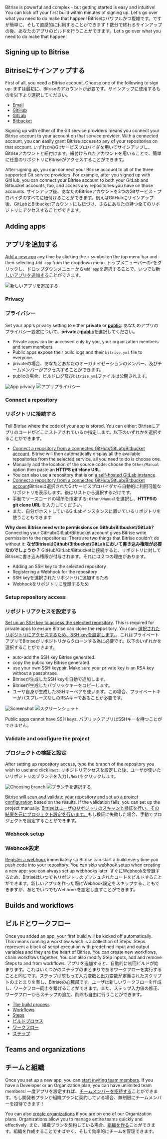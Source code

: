 Bitrise is powerful and complex - but getting started is easy and intuitive! You can kick off your first build within minutes of signing up. Let's go over what you need to do make that happen!
Bitriseはパワフルかつ複雑です。ですが簡単に、そして直感的に利用することができます！数分で終わるサインアップの後、あなたのアプリのビルドを行うことができます。Let's go over what you need to do make that happen!

## Signing up to Bitrise
## Bitriseにサインアップする

First of all, you need a Bitrise account. Choose one of the following to sign up:
まずは最初に、Bitriseのアカウントが必要です。サインアップに使用するものを以下より選択してください。

* [Email](/getting-started/signing-up/signing-up-with-email)
* [GitHub](/getting-started/signing-up/signing-up-with-github)
* [GitLab](/getting-started/signing-up/signing-up-with-gitlab)
* [Bitbucket](/getting-started/signing-up/signing-up-with-bitbucket)

Signing up with either of the Git service providers means you connect your Bitrise account to your account on that service provider. With a connected account, you can easily grant Bitrise access to any of your repositories on that account.
いずれかのGitサービスプロバイダを用いてサインアップし、Bitriseアカウントと紐付けます。紐付けられたアカウントを用いることで、簡単に任意のリポジトリにBitriseがアクセスすることができます。

After signing up, you can connect your Bitrise account to all of the three supported Git service providers. For example, after you signed up with GitHub, you can connect your Bitrise account to both your GitLab and Bitbucket accounts, too, and access any repositories you have on those accounts.
サインアップ後、あなたのBitriseアカウントを3つのGitサービス・プロバイダのすべてに紐付けることができます。例えばGitHubにサインアップ後、GitLabとBitbucketアカウントにも紐づけ、さらにあなたの持つ全てのリポジトリにアクセスすることができます。


## Adding apps
## アプリを追加する

[Add a new app](/getting-started/adding-a-new-app/index) any time by clicking the `+` symbol on the top menu bar and then selecting `Add app` from the dropdown menu.
トップメニューバーの`+`をクリックし、ドロップダウンメニューから`Add app`を選択することで、いつでも[新しいアプリを追加する](/getting-started/adding-a-new-app/index)ことができます。


![新しいアプリを追加する](/img/adding-a-new-app/add_new_app.png)

### Privacy
### プライバシー

Set your app's privacy setting to either **private** or [**public**](/getting-started/adding-a-new-app/public-apps):
あなたのアプリのプライバシー設定について、**private**か[**public**](/getting-started/adding-a-new-app/public-apps)を選択してください。

* Private apps can be accessed only by you, your organization members and team members.
* Public apps expose their build logs and their `bitrise.yml` file to everyone.
* privateの場合、あなたとあなたのオーガナイゼーションのメンバー、及びチームメンバーがアクセスすることができます。
* publicの場合、ビルドログ及び`bitrise.yml`ファイルは公開されます。

![App privacy](/img/adding-a-new-app/app-privacy.png)
![アプリプライバシー](/img/adding-a-new-app/app-privacy.png)

### Connect a repository
### リポジトリに接続する

Tell Bitrise where the code of your app is stored. You can either:
Bitriseにアプリのコードがどこにストアされているか指定します。以下のいずれかを選択することができます。

* [Connect a repository from a connected GitHub/GitLab/Bitbucket account](/getting-started/adding-a-new-app/connecting-a-repository). Bitrise will then automatically display all the available repositories from the selected service, all you need to do is choose one.
* Manually add the location of the source code: choose the `Other/Manual` option then paste an **HTTPS git clone URL**.
* You can also use a repository that is on [a self-hosted GitLab instance](getting-started/signing-up/self-hosted-gitlab).
* [Connect a repository from a connected GitHub/GitLab/Bitbucket account](/getting-started/adding-a-new-app/connecting-a-repository)Bitriseは選択されたGitサービスプロバイダから自動的に利用可能なリポジトリを表示します。後はリストから選択するだけです。
* 手動でソースコードの場所を指定する: `Other/Manual`を選択し、**HTTPSのgit clone URL** を入力してください。
* また、自分がホストしているGitLabインスタンスに置いているリポジトリを使うこともできます

**Why does Bitrise need write permissions on Github/Bitbucket/GitLab?** Connecting your GitHub/GitLab/Bitbucket account gives Bitrise write permission to the repositories. There are two things that Bitrise couldn't do without it:
**なぜBitriseはGithub/Bitbucket/GitLabにおいて書き込み権限が必要なのでしょうか？**
GitHub/GitLab/Bitbucketに接続すると、リポジトリに対してBitriseに書き込み権限が付与されます。それには２つの理由があります。

* Adding an SSH key to the selected repository
* Registering a Webhook for the repository
* SSH keyを選択されたリポジトリに追加するため
* Webhookをリポジトリに登録するため

### Setup repository access
### リポジトリアクセスを設定する

[Set up an SSH key to access the selected repository](/getting-started/adding-a-new-app/setting-up-ssh-keys). This is required for private apps to ensure Bitrise can clone the repository. You can:
[選択されたリポジトリにアクセスするため、SSH keyを設定します。](/getting-started/adding-a-new-app/setting-up-ssh-keys)。これはプライベートアプリでBitriseがリポジトリからクローンする為に必要です。以下のいずれかを選択することができます。

* auto-add the SSH key Bitrise generated.
* copy the public key Bitrise generated.
* use your own SSH keypair. Make sure your private key is an RSA key without a passphrase.
* Bitriseが生成したSSH keyを自動で追加します。
* Bitriseが生成したパブリックキーをコピーします。
* ユーザ自身が生成したSSHキーペアを使います。この場合、プライベートキーがパスフレーズなしのRSAキーであることが必要です。

![Screenshot](/img/adding-a-new-app/bitrise_auto_add_ssh_key2.png)
![スクリーンショット](/img/adding-a-new-app/bitrise_auto_add_ssh_key2.png)

Public apps cannot have SSH keys.
パブリックアプリはSSHキーを持つことができません。

### Validate and configure the project
### プロジェクトの検証と設定

After setting up repository access, type the branch of the repository you wish to use and click `Next`.
リポジトリアクセスを設定した後、ユーザが使いたいリポジトリのブランチを入力し`Next`をクリックします。

![Choosing branch](/img/adding-a-new-app/choose-branch.png)
![ブランチを選択する](/img/adding-a-new-app/choose-branch.png)

[Bitrise will scan and validate your repository and set up a project configuration](/getting-started/adding-a-new-app/setting-up-configuration) based on the results. If the validation fails, you can set up the project manually.
[Bitriseはユーザのリポジトリのスキャンと検証を行い、その結果を元にプロジェクト設定を行います。](/getting-started/adding-a-new-app/setting-up-configuration)もし検証に失敗した場合、手動でプロジェクトを設定することができます。

### Webhook setup
### Webhook設定

[Register a webhook](/webhooks/index/) immediately so Bitrise can start a build every time you push code into your repository. You can skip webhook setup when creating a new app: you can always set up webhooks later.
すぐに[Webhookを登録](/webhooks/index/)するため、Bitriseはいつでもリポジトリのプッシュされたコードをビルドすることができます。新しいアプリを作った際にWebhook設定をスキップすることもできますが、あとでいつでもWebhookを設定し直すことができます。

## Builds and workflows
## ビルドとワークフロー

Once you added an app, your first build will be kicked off automatically. This means running a workflow which is a collection of Steps. Steps represent a block of script execution with predefined input and output variables and they are the heart of Bitrise. You can create new workflows, chain workflows together. You can also modify Step inputs, add and remove Steps to and from workflows.
アプリを追加すると、自動的に初回ビルドが始まります。これはいくつかのステップのまとまりであるワークフローを実行することと同じです。ステップは前もって入力変数と出力変数が定義されたスクリプトのまとまりを表し、Bitriseの心臓部です。ユーザは新しいワークフローを作成し、ワークフロー同士を繋げることができます。また、ステップ入力値の修正、ワークフローからステップの追加、削除も自由に行うことができます。

* [The build process](/getting-started/builds-and-workflows)
* [Workflows](/getting-started/getting-started-workflows)
* [Steps](/getting-started/getting-started-steps)
* [ビルドプロセス](/getting-started/builds-and-workflows)
* [ワークフロー](/getting-started/getting-started-workflows)
* [ステップ](/getting-started/getting-started-steps)

## Teams and organizations
## チームと組織

Once you set up a new app, you can [start inviting team members](/team-management/index). If you have a Developer or an Organization plan, you can have unlimited team members!
一度アプリを設定すれば、[チームメンバーを招待する](/team-management/index)ことができます。もし開発者プランか組織プランに契約している場合、無制限にチームメンバーを招待できます！

You can also [create organizations](/team-management/organizations/creating-org) if you are on one of our Organization plans. Organizations allow you to manage entire teams quickly and effectively.
また、組織プランを契約している場合、[組織を作る](/team-management/organizations/creating-org)ことができます。組織を作成することですばやく、そして効率的にチームを管理できます。
